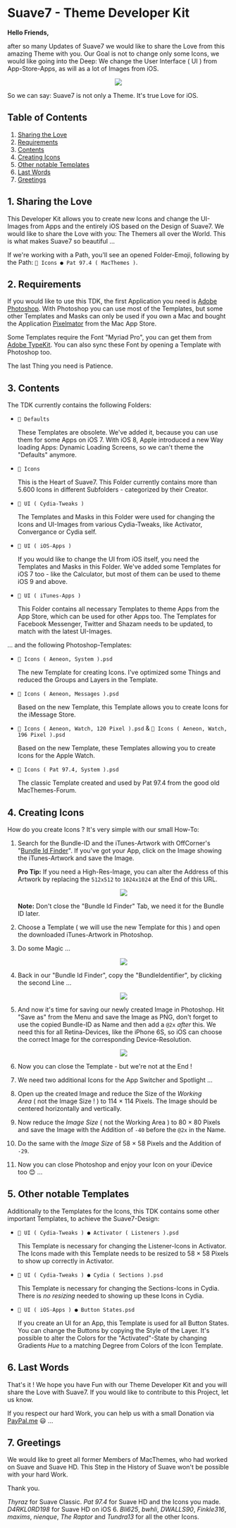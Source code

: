 # Suave7 - Theme Developer Kit

**Hello Friends,**

after so many Updates of Suave7 we would like to share the Love from this amazing Theme with you. Our Goal is not to change only some Icons, we would like going into the Deep: We change the User Interface&nbsp;(&nbsp;UI&nbsp;) from App-Store-Apps, as will as a lot of Images from iOS.

<p align="center"><img src="https://macthemes.me/developer/TDK_Header.png" /></p>

So we can say: Suave7 is not only a Theme. It's true Love for iOS.


## Table of Contents

1.	[Sharing the Love](#1-sharing-the-love)
2.	[Requirements](#2-requirements)
3.	[Contents](#3-contents)
4.	[Creating Icons](#4-creating-icons)
5.	[Other notable Templates](#5-other-notable-templates)
6.	[Last Words](#6-last-words)
7.	[Greetings](#7-greetings)


## 1. Sharing the Love

This Developer Kit allows you to create new Icons and change the UI-Images from Apps and the entirely iOS based on the Design of Suave7. We would like to share the Love with you: The Themers all over the World. This is what makes Suave7 so beautiful&nbsp;…

If we're working with a Path, you'll see an opened Folder-Emoji, following by the Path: `📂 Icons ● Pat 97.4 ( MacThemes )`.


## 2. Requirements

If you would like to use this TDK, the first Application you need is [Adobe Photoshop](https://www.adobe.com/de/products/photoshop.html). With Photoshop you can use most of the Templates, but some other Templates and Masks can only be used if you own a Mac and bought the Application [Pixelmator](https://itunes.apple.com/de/app/pixelmator/id407963104?mt=12) from the Mac App Store.

Some Templates require the Font &quot;Myriad Pro&quot;, you can get them from [Adobe TypeKit](https://typekit.com/fonts/myriad). You can also sync these Font by opening a Template with Photoshop too.

The last Thing you need is Patience.


## 3. Contents

The TDK currently contains the following Folders:

- `📂 Defaults`

  These Templates are obsolete. We've added it, because you can use them for some Apps on iOS 7. With iOS 8, Apple introduced a new Way loading Apps: Dynamic Loading Screens, so we can't theme the &quot;Defaults&quot; anymore.

- `📂 Icons`

  This is the Heart of Suave7. This Folder currently contains more than 5.600 Icons in different Subfolders&nbsp;- categorized by their Creator.

- `📂 UI ( Cydia-Tweaks )`

  The Templates and Masks in this Folder were used for changing the Icons and UI-Images from various Cydia-Tweaks, like Activator, Convergance or Cydia self.

- `📂 UI ( iOS-Apps )`

  If you would like to change the UI from iOS itself, you need the Templates and Masks in this Folder. We've added some Templates for iOS 7 too&nbsp;- like the Calculator, but most of them can be used to theme iOS 9 and above.

- `📂 UI ( iTunes-Apps )`

  This Folder contains all necessary Templates to theme Apps from the App Store, which can be used for other Apps too. The Templates for Facebook Messenger, Twitter and Shazam needs to be updated, to match with the latest UI-Images.

…&nbsp;and the following Photoshop-Templates:

- `📂 Icons ( Aeneon, System ).psd`

  The new Template for creating Icons. I've optimized some Things and reduced the Groups and Layers in the Template.

- `📂 Icons ( Aeneon, Messages ).psd`

  Based on the new Template, this Template allows you to create Icons for the iMessage Store.

- `📂 Icons ( Aeneon, Watch, 120 Pixel ).psd`&nbsp;&amp; `📂 Icons ( Aeneon, Watch, 196 Pixel ).psd`

  Based on the new Template, these Templates allowing you to create Icons for the Apple Watch.

- `📂 Icons ( Pat 97.4, System ).psd`

  The classic Template created and used by Pat 97.4 from the good old MacThemes-Forum.


## 4. Creating Icons

How do you create Icons&nbsp;? It's very simple with our small How-To:

1.	Search for the Bundle-ID and the iTunes-Artwork with OffCorner's &quot;[Bundle Id Finder](http://offcornerdev.com/bundleid.html)&quot;. If you've got your App, click on the Image showing the iTunes-Artwork and save the Image.

	**Pro Tip:** If you need a High-Res-Image, you can alter the Address of this Artwork by replacing the `512x512` to `1024x1024` at the End of this URL.

	<p align="center"><img src="https://macthemes.me/developer/TDK_Creation_HighResArtwork.png" /></p>

	**Note:** Don't close the &quot;Bundle Id Finder&quot; Tab, we need it for the Bundle ID later.

2.	Choose a Template&nbsp;(&nbsp;we will use the new Template for this&nbsp;) and open the downloaded iTunes-Artwork in Photoshop.

3.	Do some Magic&nbsp;…

	<p align="center"><img src="https://macthemes.me/developer/TDK_Creation_TheMagic.png" /></p>

4.	Back in our &quot;Bundle Id Finder&quot;, copy the &quot;BundleIdentifier&quot;, by clicking the second Line&nbsp;…

	<p align="center"><img src="https://macthemes.me/developer/TDK_Creation_BundleIdentifier.png" /></p>

5.	And now it's time for saving our newly created Image in Photoshop. Hit &quot;Save as&quot; from the Menu and save the Image as PNG, don't forget to use the copied Bundle-ID as Name and then add a `@2x` *after* this. We need this for all Retina-Devices, like the iPhone 6S, so iOS can choose the correct Image for the corresponding Device-Resolution.

	<p align="center"><img src="https://macthemes.me/developer/TDK_Creation_SaveTheMagic.png" /></p>

6.	Now you can close the Template&nbsp;- but we're not at the End&nbsp;!

7.	We need two additional Icons for the App Switcher and Spotlight&nbsp;…

8.	Open up the created Image and reduce the Size of the *Working Area*&nbsp;(&nbsp;not the Image Size&nbsp;!&nbsp;) to 114 × 114 Pixels. The Image should be centered horizontally and vertically.

9.	Now reduce the *Image Size*&nbsp;(&nbsp;not the Working Area&nbsp;) to 80 × 80 Pixels and save the Image with the Addition of `-40` before the `@2x` in the Name.

10.	Do the same with the *Image Size* of 58 × 58 Pixels and the Addition of `-29`.

11.	Now you can close Photoshop and enjoy your Icon on your iDevice too&nbsp;😊&nbsp;…


## 5. Other notable Templates

Additionally to the Templates for the Icons, this TDK contains some other important Templates, to achieve the Suave7-Design:

- `📂 UI ( Cydia-Tweaks ) ● Activator ( Listeners ).psd`

  This Template is necessary for changing the Listener-Icons in Activator. The Icons made with this Template needs to be resized to 58 × 58 Pixels to show up correctly in Activator.

- `📂 UI ( Cydia-Tweaks ) ● Cydia ( Sections ).psd`

  This Template is necessary for changing the Sections-Icons in Cydia. There is *no resizing* needed to showing up these Icons in Cydia.

- `📂 UI ( iOS-Apps ) ● Button States.psd`

  If you create an UI for an App, this Template is used for all Button States. You can change the Buttons by copying the Style of the Layer. It's possible to alter the Colors for the &quot;Activated&quot;-State by changing Gradients *Hue* to a matching Degree from Colors of the Icon Template.


## 6. Last Words

That's it&nbsp;! We hope you have Fun with our Theme Developer Kit and you will share the Love with Suave7. If you would like to contribute to this Project, let us know.

If you respect our hard Work, you can help us with a small Donation via [PayPal.me](https://www.paypal.com/donate/?hosted_button_id=F5EPEFSLDBHPQ)&nbsp;😃&nbsp;…


## 7. Greetings

We would like to greet all former Members of MacThemes, who had worked on Suave and Suave HD. This Step in the History of Suave won't be possible with your hard Work.

Thank you.

*Thyraz* for Suave Classic. *Pat 97.4* for Suave HD and the Icons you made. *D4RKL0RD198* for Suave HD on iOS 6. *Bli625*, *bwhli*, *DWALLS90*, *Finkle316*, *maxims*, *nienque*, *The Raptor* and *Tundra13* for all the other Icons.
